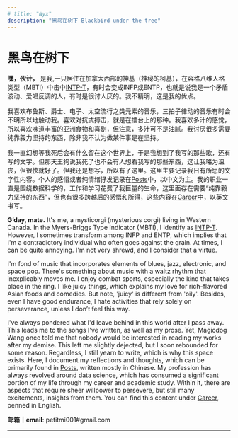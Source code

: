 ```yaml
---
# title: "Nyx"
description: "黑鸟在树下 Blackbird under the tree"
---
```

# 黑鸟在树下
<!-- # <span style="color:#6b21a8">黑鸟在树下 Blackbird under the tree</span>. -->


**嘿，伙计，** 是我,一只居住在加拿大西部的神基（神秘的柯基），在容格八维人格类型（MBTI）中击中[INTP-T](https://www.16personalities.com/intp-personality)，有时会变成INFP或ENTP，也就是说我是一个矛盾波动、爱唱反调的人，有时是很讨人厌的。我不精明，这是我的优点。

我喜欢布鲁斯、爵士、电子、太空流行之类元素的音乐，三拍子律动的音乐有时会不明所以地触动我。喜欢对抗式搏击，就是在擂台上的那种。我喜欢多汁的感觉，所以喜欢味道丰富的亚洲食物和喜剧，但注意，多汁可不是油腻。我讨厌很多需要纯靠毅力坚持的东西，除非我不认为做某件事是在坚持。

我一直幻想等我死后会有什么留在这个世界上，于是我想到了我写的那些歌，还有写的文字。但那天王狗说我死了也不会有人想看我写的那些东西，这让我略为沮丧，但很快就好了。但我还是想写，所以有了这里。这里主要记录我日有所思的文字性内容。个人的感悟或者纯情绪抒发记录在[Posts](https://petitmi.com/posts)中，以中文为主。我的职业一直是围绕数据科学的，工作和学习花费了我巨量的生命，这里面存在需要“纯靠毅力坚持的东西”，但也有很多跨越后的感悟和所得，这些内容在[Career](https://petitmi.com/career)中，以英文书写。

**G’day, mate.** It's me, a mysticorgi (mysterious corgi) living in Western Canada. In the Myers-Briggs Type Indicator (MBTI), I identify as [INTP-T](https://www.16personalities.com/intp-personality). However, I sometimes transform among INFP and ENTP, which implies that I'm a contradictory individual who often goes against the grain. At times, I can be quite annoying. I'm not very shrewd, and I consider that a virtue.

I'm fond of music that incorporates elements of blues, jazz, electronic, and space pop. There's something about music with a waltz rhythm that inexplicably moves me. I enjoy combat sports, especially the kind that takes place in the ring. I like juicy things, which explains my love for rich-flavored Asian foods and comedies. But note, 'juicy' is different from 'oily'. Besides, even I have good endurance, I hate activities that rely solely on perseverance, unless I don’t feel this way.

I've always pondered what I'd leave behind in this world after I pass away. This leads me to the songs I've written, as well as my prose. Yet, Magicdog Wang once told me that nobody would be interested in reading my works after my demise. This left me slightly dejected, but I soon rebounded for some reason. Regardless, I still yearn to write, which is why this space exists. Here, I document my reflections and thoughts, which can be primarily found in [Posts](https://petitmi.com/posts), written mostly in Chinese. My profession has always revolved around data science, which has consumed a significant portion of my life through my career and academic study. Within it, there are aspects that require sheer willpower to persevere, but still many excitements, insights from them. You can find this content under [Career](https://petitmi.com/career), penned in English.

**邮箱｜email**: petitmi001#gmail.com


---